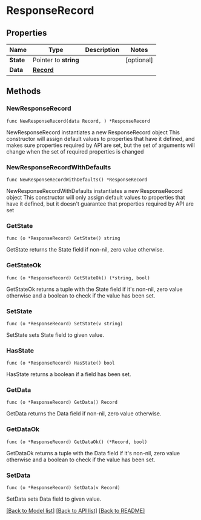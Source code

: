 # ResponseRecord

## Properties

Name | Type | Description | Notes
------------ | ------------- | ------------- | -------------
**State** | Pointer to **string** |  | [optional] 
**Data** | [**Record**](Record.md) |  | 

## Methods

### NewResponseRecord

`func NewResponseRecord(data Record, ) *ResponseRecord`

NewResponseRecord instantiates a new ResponseRecord object
This constructor will assign default values to properties that have it defined,
and makes sure properties required by API are set, but the set of arguments
will change when the set of required properties is changed

### NewResponseRecordWithDefaults

`func NewResponseRecordWithDefaults() *ResponseRecord`

NewResponseRecordWithDefaults instantiates a new ResponseRecord object
This constructor will only assign default values to properties that have it defined,
but it doesn't guarantee that properties required by API are set

### GetState

`func (o *ResponseRecord) GetState() string`

GetState returns the State field if non-nil, zero value otherwise.

### GetStateOk

`func (o *ResponseRecord) GetStateOk() (*string, bool)`

GetStateOk returns a tuple with the State field if it's non-nil, zero value otherwise
and a boolean to check if the value has been set.

### SetState

`func (o *ResponseRecord) SetState(v string)`

SetState sets State field to given value.

### HasState

`func (o *ResponseRecord) HasState() bool`

HasState returns a boolean if a field has been set.

### GetData

`func (o *ResponseRecord) GetData() Record`

GetData returns the Data field if non-nil, zero value otherwise.

### GetDataOk

`func (o *ResponseRecord) GetDataOk() (*Record, bool)`

GetDataOk returns a tuple with the Data field if it's non-nil, zero value otherwise
and a boolean to check if the value has been set.

### SetData

`func (o *ResponseRecord) SetData(v Record)`

SetData sets Data field to given value.



[[Back to Model list]](../README.md#documentation-for-models) [[Back to API list]](../README.md#documentation-for-api-endpoints) [[Back to README]](../README.md)


